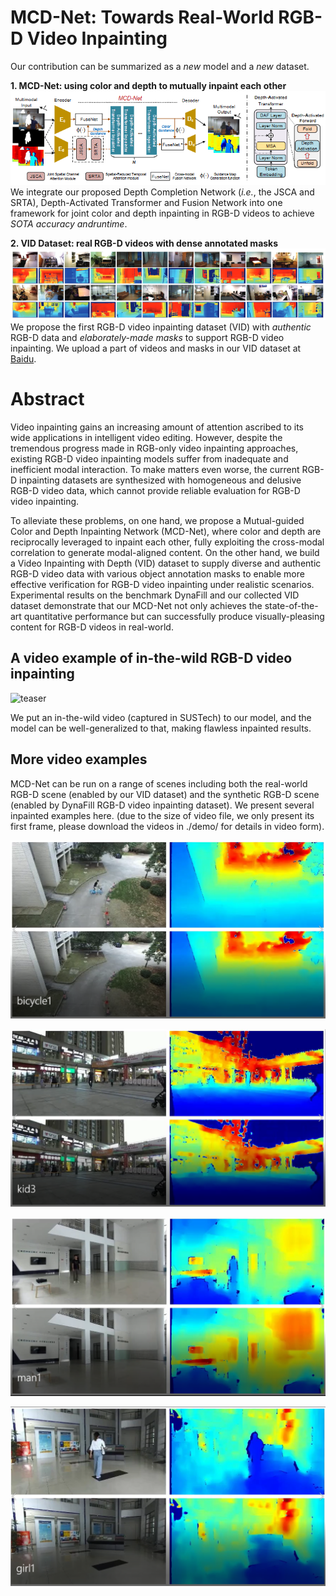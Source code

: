 
# MCD-Net: Towards Real-World RGB-D Video Inpainting 


Our contribution can be summarized as a *new* model and a *new* dataset.


**1. MCD-Net: using color and depth to mutually inpaint each other**
![model](./figs/model.png)<br>
We integrate our proposed Depth Completion Network (*i.e.*, the JSCA and SRTA), Depth-Activated Transformer and Fusion Network into one framework for joint color and depth inpainting in RGB-D videos to achieve *SOTA accuracy andruntime*.

**2. VID Dataset: real RGB-D videos with dense annotated masks**
![dataset](./figs/dataset.png)<br>
We propose the first RGB-D video inpainting dataset (VID) with *authentic* RGB-D data and *elaborately-made masks* to support RGB-D video inpainting. We upload a part of videos and masks in our VID dataset at <a href="https://baidu.com" title="baidu" target="_blank">Baidu</a>.

# Abstract

Video inpainting gains an increasing amount of attention ascribed to its wide applications in intelligent video editing. 
However, despite the tremendous progress made in RGB-only video inpainting approaches, existing RGB-D video inpainting models suffer from inadequate and inefficient modal interaction. To make matters even worse, the current RGB-D inpainting datasets are synthesized with homogeneous and delusive RGB-D video data, which cannot provide reliable evaluation for RGB-D video inpainting.

To alleviate these problems, on one hand, we propose a Mutual-guided Color and Depth Inpainting Network (MCD-Net), where color and depth are reciprocally leveraged to inpaint each other, fully exploiting the cross-modal correlation to generate modal-aligned content. 
On the other hand, we build a Video Inpainting with Depth (VID) dataset to supply diverse and authentic RGB-D video data with various object annotation masks to enable more effective verification for RGB-D video inpainting under realistic scenarios. 
Experimental results on the benchmark DynaFill and our collected VID dataset demonstrate that our MCD-Net not only achieves the state-of-the-art quantitative performance but can successfully produce visually-pleasing content for RGB-D videos in real-world.


## A video example of in-the-wild RGB-D video inpainting
![teaser](./demo/demo.gif#pic_left)

We put an in-the-wild video (captured in SUSTech) to our model, and the model can be well-generalized to that, making flawless inpainted results.

## More video examples
MCD-Net can be run on a range of scenes including both the real-world RGB-D scene (enabled by our VID dataset) and the synthetic RGB-D scene (enabled by DynaFill RGB-D video inpainting dataset). We present several inpainted examples here. (due to the size of video file, we only present its first frame, please download the videos in ./demo/ for details in video form). <br>

![teaser](./figs/bicycle1.png)

![teaser](./figs/kid3.png)

![teaser](./figs/man1.png)

![teaser](./figs/girl1.png)


